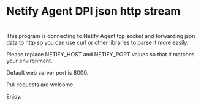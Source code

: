 # Netify Agent DPI json http stream
# 

 This program is connecting to Netify Agent tcp socket and forwarding json data to http so you can use curl or other libraries to parse it more easily.


 Please replace NETIFY_HOST and NETIFY_PORT values so that it matches your environment.
 
 Default web server port is 8000.

 Pull requests are welcome.

 Enjoy.